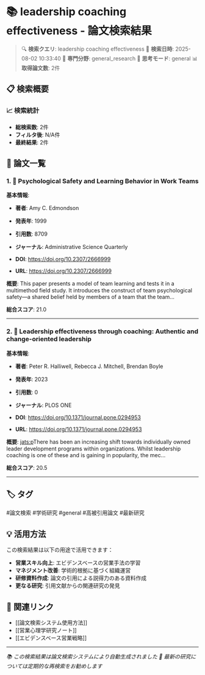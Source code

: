 # 📚 leadership coaching effectiveness - 論文検索結果

> 🔍 **検索クエリ**: leadership coaching effectiveness
> 📅 **検索日時**: 2025-08-02 10:33:40
> 🎯 **専門分野**: general_research
> 🧠 **思考モード**: general
> 📊 **取得論文数**: 2件

## 📋 検索概要

### 📈 検索統計
- **総検索数**: 2件
- **フィルタ後**: N/A件
- **最終結果**: 2件

## 📄 論文一覧

### 1. 📄 Psychological Safety and Learning Behavior in Work Teams

**基本情報**:
- **著者**: Amy C. Edmondson
- **発表年**: 1999
- **引用数**: 8709
- **ジャーナル**: Administrative Science Quarterly

- **DOI**: https://doi.org/10.2307/2666999
- **URL**: https://doi.org/10.2307/2666999

**概要**: This paper presents a model of team learning and tests it in a multimethod field study. It introduces the construct of team psychological safety—a shared belief held by members of a team that the team...

**総合スコア**: 21.0

---

### 2. 📄 Leadership effectiveness through coaching: Authentic and change-oriented leadership

**基本情報**:
- **著者**: Peter R. Halliwell, Rebecca J. Mitchell, Brendan Boyle
- **発表年**: 2023
- **引用数**: 0
- **ジャーナル**: PLOS ONE

- **DOI**: https://doi.org/10.1371/journal.pone.0294953
- **URL**: https://doi.org/10.1371/journal.pone.0294953

**概要**: <jats:p>There has been an increasing shift towards individually owned leader development programs within organizations. Whilst leadership coaching is one of these and is gaining in popularity, the mec...

**総合スコア**: 20.5

---


## 🏷️ タグ

#論文検索 #学術研究 #general #高被引用論文 #最新研究

## 💡 活用方法

この検索結果は以下の用途で活用できます：

- **営業スキル向上**: エビデンスベースの営業手法の学習
- **マネジメント改善**: 学術的根拠に基づく組織運営
- **研修資料作成**: 論文の引用による説得力のある資料作成
- **更なる研究**: 引用文献からの関連研究の発見

## 🔗 関連リンク

- [[論文検索システム使用方法]]
- [[営業心理学研究ノート]]
- [[エビデンスベース営業戦略]]

---

*📚 この検索結果は論文検索システムにより自動生成されました*
*🔄 最新の研究については定期的な再検索をお勧めします*
